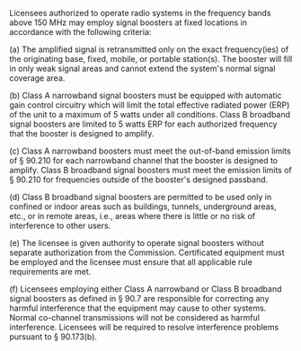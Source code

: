 Licensees authorized to operate radio systems in the frequency bands above 150 MHz may employ signal boosters at fixed locations in accordance with the following criteria:

(a) The amplified signal is retransmitted only on the exact frequency(ies) of the originating base, fixed, mobile, or portable station(s). The booster will fill in only weak signal areas and cannot extend the system's normal signal coverage area.

(b) Class A narrowband signal boosters must be equipped with automatic gain control circuitry which will limit the total effective radiated power (ERP) of the unit to a maximum of 5 watts under all conditions. Class B broadband signal boosters are limited to 5 watts ERP for each authorized frequency that the booster is designed to amplify.

(c) Class A narrowband boosters must meet the out-of-band emission limits of § 90.210 for each narrowband channel that the booster is designed to amplify. Class B broadband signal boosters must meet the emission limits of § 90.210 for frequencies outside of the booster's designed passband.

(d) Class B broadband signal boosters are permitted to be used only in confined or indoor areas such as buildings, tunnels, underground areas, etc., or in remote areas, i.e., areas where there is little or no risk of interference to other users.

(e) The licensee is given authority to operate signal boosters without separate authorization from the Commission. Certificated equipment must be employed and the licensee must ensure that all applicable rule requirements are met.

(f) Licensees employing either Class A narrowband or Class B broadband signal boosters as defined in § 90.7 are responsible for correcting any harmful interference that the equipment may cause to other systems. Normal co-channel transmissions will not be considered as harmful interference. Licensees will be required to resolve interference problems pursuant to § 90.173(b).

